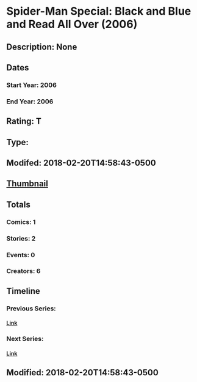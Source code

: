 # Spider-Man Special: Black and Blue and Read All Over (2006)
## Description: None
## Dates
### Start Year: 2006
### End Year: 2006
## Rating: T
## Type: 
## Modifed: 2018-02-20T14:58:43-0500
## [Thumbnail](http://i.annihil.us/u/prod/marvel/i/mg/f/00/4bad4c34bd77b.jpg)
## Totals
### Comics: 1
### Stories: 2
### Events: 0
### Creators: 6
## Timeline
### Previous Series: 
#### [Link]()
### Next Series: 
#### [Link]()
## Modified: 2018-02-20T14:58:43-0500